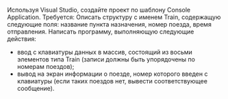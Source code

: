Используя Visual Studio, создайте проект по шаблону Console Application.
Требуется: Описать структуру с именем Train, содержащую следующие поля: название пункта
назначения, номер поезда, время отправления.
Написать программу, выполняющую следующие действия:
- ввод с клавиатуры данных в массив, состоящий из восьми элементов типа Train (записи должны быть
упорядочены по номерам поездов);
- вывод на экран информации о поезде, номер которого введен с клавиатуры (если таких поездов нет,
вывести соответствующее сообщение).